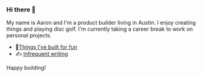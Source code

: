 ### Hi there 👋

My name is Aaron and I'm a product builder living in Austin. I enjoy creating things and playing disc golf. I'm currently taking a career break to work on personal projects.

- 🔨[Things I've built for fun](https://apptivus.net/pages/projects)
- ✍️ [Infrequent writing](https://aarongeisler.com/pages/blog)

Happy building!

